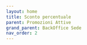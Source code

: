 ```yaml
---
layout: home
title: Sconto percentuale
parent: Promozioni Attive
grand_parent: BackOffice Sede
nav_order: 2
---
```

